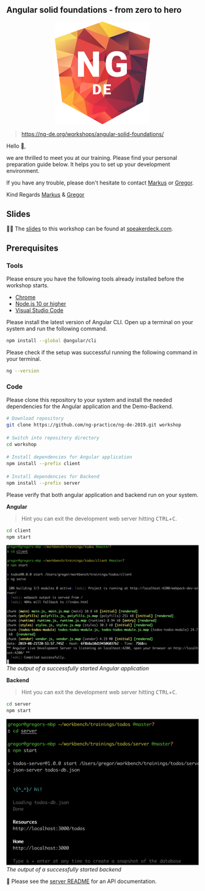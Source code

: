 ## Angular solid foundations - from zero to hero

<div align="center">
  <img src="docs/logo.svg" alt="NG-DE Logo" width="250">
</div>

> https://ng-de.org/workshops/angular-solid-foundations/

Hello 👋,

we are thrilled to meet you at our training.
Please find your personal preparation guide below.
It helps you to set up your development environment.

If you have any trouble, please don't hesitate to contact [Markus] or [Gregor].

Kind Regards
[Markus] & [Gregor]

[markus]: https://twitter.com/_der_markusende
[gregor]: https://twitter.com/gregonnet

## Slides

👩‍🏫 The [slides](https://speakerdeck.com/gregonnet/angular-solid-foundations-ng-de19) to this workshop can be found at [speakerdeck.com](https://speakerdeck.com/gregonnet/angular-solid-foundations-ng-de19).

## Prerequisites

### Tools

Please ensure you have the following tools already installed before the workshop
starts.

- [Chrome](https://www.google.com/chrome/)
- [Node.js 10 or higher](https://nodejs.org/en/)
- [Visual Studio Code](https://code.visualstudio.com/)

Please install the latest version of Angular CLI.
Open up a terminal on your system and run the following command.

```bash
npm install --global @angular/cli
```

Please check if the setup was successful running the following command in your
terminal.

```bash
ng --version
```

### Code

Please clone this repository to your system and install the needed
dependencies for the Angular application and the Demo-Backend.

```bash
# Download repository
git clone https://github.com/ng-practice/ng-de-2019.git workshop

# Switch into repository directory
cd workshop

# Install dependencies for Angular application
npm install --prefix client

# Install dependencies for Backend
npm install --prefix server
```

Please verify that both angular application and backend run on your system.

**Angular**

> Hint you can exit the development web server hitting <kbd>CTRL</kbd>+<kbd>C</kbd>.

```bash
cd client
npm start
```

![Angular CLI Output](./docs/ng-cli-output.png)
_The output of a successfully started Angular application_

**Backend**

> Hint you can exit the development web server hitting <kbd>CTRL</kbd>+<kbd>C</kbd>.

```bash
cd server
npm start
```

![Angular CLI Output](./docs/json-db-output.png)
_The output of a successfully started backend_

📖️ Please see the [server README](./server/README.md) for an API documentation.
